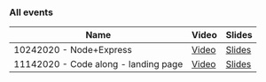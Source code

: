 ### All events

| Name                                 | Video                                                | Slides                                                                                                         |
| ------------------------------------ | ---------------------------------------------------- | -------------------------------------------------------------------------------------------------------------- |
| 10242020 - Node+Express              | [Video](https://www.youtube.com/watch?v=RIyYowCvORs) | [Slides](https://docs.google.com/presentation/d/1XNDNI3LMUQGEcpjpZT9DbRRFe5NKsmB3XFzAiRwC8RI/edit?usp=sharing) |
| 11142020 - Code along - landing page | [Video](https://youtu.be/WuTUFjrc-5U)                | [Slides](https://docs.google.com/presentation/d/1EGMxwkGpwG-9-zrneraybnDcMZgUYLVhKHT1v5k0CY0/edit?usp=sharing) |
